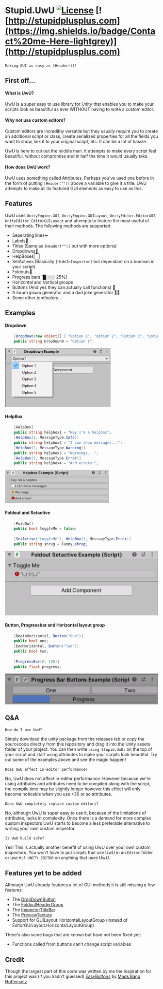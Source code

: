 # Stupid.UwU [![License](https://img.shields.io/badge/license-MIT-orange.svg?style=flat)](LICENSE) [![http://stupidplusplus.com](https://img.shields.io/badge/Contact%20me-Here-lightgrey)](http://stupidplusplus.com)
`Making GUI as easy as [Header()]!`



## First off...
#### What is UwU?
UwU is a super easy to use library for Unity that enables you to make your scripts look as beautiful as ever WITHOUT having to write a custom editor. 

#### Why not use custom editors?
Custom editors are incredibly versatile but they usually require you to create an additional script or class, create serialized properties for all the fields you want to show, link it to your original script, etc. It can be a lot of hassle. 

UwU is here to cut out the middle man. It attempts to make every script feel beautiful, without compromise and in half the time it would usually take.

#### How does UwU work?
UwU uses something called Attributes. Perhaps you've used one before in the form of putting ```[Header("")]``` above a variable to give it a title. UwU attempts to make all its featured GUI elements as easy to use as this.

## Features
UwU uses ```UnityEngine.GUI```, ```UnityEngine.GUILayout```, ```UnityEditor.EditorGUI```, ```UnityEditor.EditorGUILayout``` and attempts to feature the most useful of their methods. The following methods are supported:

 - Seperating lines➖
 - Labels🔖
 - Titles (Same as ```[Header("")]``` but with more options)
 - Dropdowns🔽
 - HelpBoxes⬜
 - SetActives (Basically ```[HideInInspector]``` but dependant on a boolean in your script)
 - Foldouts🔽
 - Progress bars [█░░░ 25%]
 - Horizontal and Vertical groups 
 - Buttons (And yes they can actually call functions) 🔴
 - A lorum ipsum generator and a dad joke generator 👨🏻
 - Some other tomfoolery...

 ## Examples
#### Dropdown
```cs
    [Dropdown(new object[] { "Option 1", "Option 2", "Option 3", "Option 4", "Option 5" })]
    public string DropDown0 = "Option 1";
```
![Image of a working dropdown](dropdown.png)

#### HelpBox
```cs
    [HelpBox]
    public string helpbox1 = "Hey I'm a helpbox";
    [HelpBox(1, MessageType.Info)]
    public string helpbox2 = "I can show messages...";
    [HelpBox(1, MessageType.Warning)]
    public string helpbox3 = "Warnings...";
    [HelpBox(1, MessageType.Error)]
    public string helpbox4 = "And errors!";
```
![Image of a helpbox](helpbox.png)

#### Foldout and Setactive
```cs
    [FoldOut]
    public bool toggleMe = false;

    [SetActive("toggleMe"), HelpBox(1, MessageType.Error)]
    public string shrug = Funny.shrug;
```
![Image of a working foldout connected to setactive](foldoutsetactive.gif)

#### Button, Progressbar and Horizontal layout group
```cs
    [BeginHorizontal, Button("One")]
    public bool one;
    [EndHorizontal, Button("Two")]
    public bool two;

    [ProgressBar(0, 100)]
    public float progress;
```
![Image of some buttons affecting a progress bar](buttonprogressbarlayout.gif)

 ## Q&A
`How do I use UwU?`

Simply download the unity package from the releases tab or copy the sourcecode directly from this repository and drag it into the Unity assets folder of your project. You can then write ```using Stupid.UwU;``` on the top of your script and start using attributes to make your scripts look beautiful. Try out some of the examples above and see the magic happen!

`Does UwU affect in-editor performance?`

No, UwU does not affect in-editor performance. However because we're using attributes and attributes need to be compiled along with the script, the compile time may be slightly longer however this effect will only become noticable when you use +30 or so attributes.

`Does UwU completely replace custom editors?`

No, although UwU is super easy to use it, because of the limitations of attributes, lacks in complexity. Once there is a demand for more complex custom inspectors UwU starts to become a less preferable alternative to writing your own custom inspector.

`Is UwU build safe?`

Yes! This is actually another benefit of using UwU over your own custom inspectors. You won't have to put scripts that use UwU in an `Editor` folder or use ```#if UNITY_EDITOR``` on anything that uses UwU. 

## Features yet to be added
Although UwU already features a lot of GUI methods it is still missing a few features:
 - The [DropDownButton](https://docs.unity3d.com/ScriptReference/EditorGUI.DropdownButton.html)
 - The [FoldoutHeaderGroup](https://docs.unity3d.com/ScriptReference/EditorGUI.BeginFoldoutHeaderGroup.html)
 - The [InspectorTitleBar](https://docs.unity3d.com/ScriptReference/EditorGUI.InspectorTitlebar.html)
 - The [PreviewTexture](https://docs.unity3d.com/ScriptReference/EditorGUI.DrawPreviewTexture.html)
 - Support for GUILayout.HorizontalLayoutGroup (instead of EditorGUILayout.HorizontalLayoutGroup)

There's also some bugs that are known but have not been fixed yet:
 - Functions called from buttons can't change script variables

## Credit
Though the largest part of this code was written by me the inspiration for this project was (if you hadn't guessed) [EasyButtons](https://github.com/madsbangh/EasyButtons) by [Mads Bang Hoffensetz](https://github.com/madsbangh).